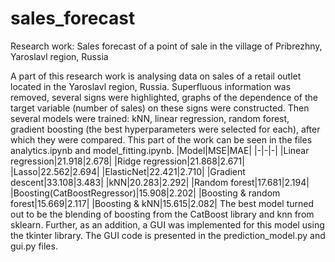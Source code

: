 # sales_forecast
Research work: Sales forecast of a point of sale in the village of Pribrezhny, Yaroslavl region, Russia

A part of this research work is analysing data on sales of a retail outlet located in the Yaroslavl region, Russia. Superfluous information was removed, several signs were highlighted, graphs of the dependence of the target variable (number of sales) on these signs were constructed. Then several models were trained: kNN, linear regression, random forest, gradient boosting (the best hyperparameters were selected for each), after which they were compared. This part of the work can be seen in the files analytics.ipynb and model_fitting.ipynb.
|Model|MSE|MAE|
|-|-|-|
|Linear regression|21.918|2.678|
|Ridge regression|21.868|2.671|
|Lasso|22.562|2.694|
|ElasticNet|22.421|2.710|
|Gradient descent|33.108|3.483|
|kNN|20.283|2.292|
|Random forest|17.681|2.194|
|Boosting(CatBoostRegressor)|15.908|2.202|
|Boosting & random forest|15.669|2.117|
|Boosting & kNN|15.615|2.082|
The best model turned out to be the blending of boosting from the CatBoost library and knn from sklearn. Further, as an addition, a GUI was implemented for this model using the tkinter library. The GUI code is presented in the prediction_model.py and gui.py files.

